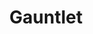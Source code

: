 ---
layout: page
title: Gauntlet
# description: Project description
img: assets/img/Gauntlet.jpg
importance: 5
category: Drawings
---